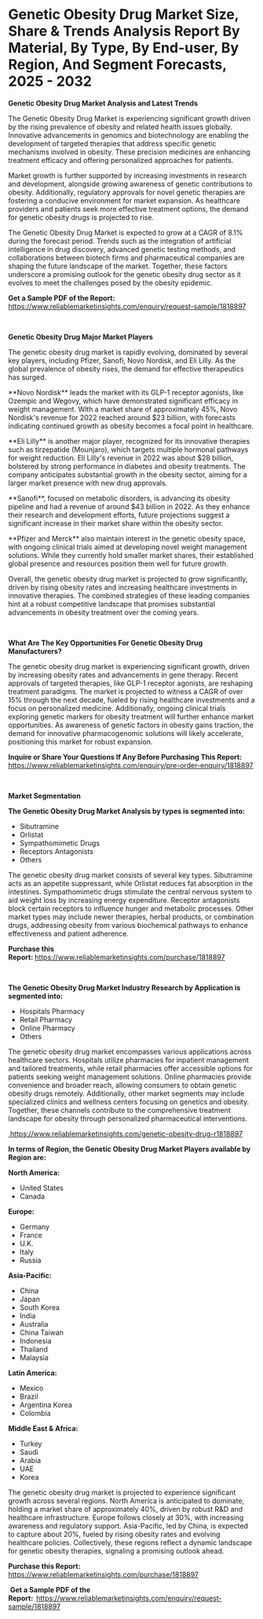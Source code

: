 <p><h1>Genetic Obesity Drug Market Size, Share & Trends Analysis Report By Material, By Type, By End-user, By Region, And Segment Forecasts, 2025 - 2032</h1></p><p><strong>Genetic Obesity Drug Market Analysis and Latest Trends</strong></p>
<p><p>The Genetic Obesity Drug Market is experiencing significant growth driven by the rising prevalence of obesity and related health issues globally. Innovative advancements in genomics and biotechnology are enabling the development of targeted therapies that address specific genetic mechanisms involved in obesity. These precision medicines are enhancing treatment efficacy and offering personalized approaches for patients.</p><p>Market growth is further supported by increasing investments in research and development, alongside growing awareness of genetic contributions to obesity. Additionally, regulatory approvals for novel genetic therapies are fostering a conducive environment for market expansion. As healthcare providers and patients seek more effective treatment options, the demand for genetic obesity drugs is projected to rise.</p><p>The Genetic Obesity Drug Market is expected to grow at a CAGR of 8.1% during the forecast period. Trends such as the integration of artificial intelligence in drug discovery, advanced genetic testing methods, and collaborations between biotech firms and pharmaceutical companies are shaping the future landscape of the market. Together, these factors underscore a promising outlook for the genetic obesity drug sector as it evolves to meet the challenges posed by the obesity epidemic.</p></p>
<p><strong>Get a Sample PDF of the Report:&nbsp;</strong> <a href="https://www.reliablemarketinsights.com/enquiry/request-sample/1818897?utm_campaign=3123&utm_medium=2&utm_source=Github&utm_content=ia&utm_term=19042025&utm_id=genetic-obesity-drug">https://www.reliablemarketinsights.com/enquiry/request-sample/1818897</a></p>
<p>&nbsp;</p>
<p><strong>Genetic Obesity Drug Major Market Players</strong></p>
<p><p>The genetic obesity drug market is rapidly evolving, dominated by several key players, including Pfizer, Sanofi, Novo Nordisk, and Eli Lilly. As the global prevalence of obesity rises, the demand for effective therapeutics has surged.</p><p>**Novo Nordisk** leads the market with its GLP-1 receptor agonists, like Ozempic and Wegovy, which have demonstrated significant efficacy in weight management. With a market share of approximately 45%, Novo Nordisk's revenue for 2022 reached around $23 billion, with forecasts indicating continued growth as obesity becomes a focal point in healthcare.</p><p>**Eli Lilly** is another major player, recognized for its innovative therapies such as tirzepatide (Mounjaro), which targets multiple hormonal pathways for weight reduction. Eli Lilly's revenue in 2022 was about $28 billion, bolstered by strong performance in diabetes and obesity treatments. The company anticipates substantial growth in the obesity sector, aiming for a larger market presence with new drug approvals.</p><p>**Sanofi**, focused on metabolic disorders, is advancing its obesity pipeline and had a revenue of around $43 billion in 2022. As they enhance their research and development efforts, future projections suggest a significant increase in their market share within the obesity sector.</p><p>**Pfizer and Merck** also maintain interest in the genetic obesity space, with ongoing clinical trials aimed at developing novel weight management solutions. While they currently hold smaller market shares, their established global presence and resources position them well for future growth.</p><p>Overall, the genetic obesity drug market is projected to grow significantly, driven by rising obesity rates and increasing healthcare investments in innovative therapies. The combined strategies of these leading companies hint at a robust competitive landscape that promises substantial advancements in obesity treatment over the coming years.</p></p>
<p>&nbsp;</p>
<p><strong>What Are The Key Opportunities For Genetic Obesity Drug Manufacturers?</strong></p>
<p><p>The genetic obesity drug market is experiencing significant growth, driven by increasing obesity rates and advancements in gene therapy. Recent approvals of targeted therapies, like GLP-1 receptor agonists, are reshaping treatment paradigms. The market is projected to witness a CAGR of over 15% through the next decade, fueled by rising healthcare investments and a focus on personalized medicine. Additionally, ongoing clinical trials exploring genetic markers for obesity treatment will further enhance market opportunities. As awareness of genetic factors in obesity gains traction, the demand for innovative pharmacogenomic solutions will likely accelerate, positioning this market for robust expansion.</p></p>
<p><strong>Inquire or Share Your Questions If Any Before Purchasing This Report:</strong> <a href="https://www.reliablemarketinsights.com/enquiry/pre-order-enquiry/1818897?utm_campaign=3123&utm_medium=2&utm_source=Github&utm_content=ia&utm_term=19042025&utm_id=genetic-obesity-drug">https://www.reliablemarketinsights.com/enquiry/pre-order-enquiry/1818897</a></p>
<p>&nbsp;</p>
<p><strong>Market Segmentation</strong></p>
<p><strong>The Genetic Obesity Drug Market Analysis by types is segmented into:</strong></p>
<p><ul><li>Sibutramine</li><li>Orlistat</li><li>Sympathomimetic Drugs</li><li>Receptors Antagonists</li><li>Others</li></ul></p>
<p><p>The genetic obesity drug market consists of several key types. Sibutramine acts as an appetite suppressant, while Orlistat reduces fat absorption in the intestines. Sympathomimetic drugs stimulate the central nervous system to aid weight loss by increasing energy expenditure. Receptor antagonists block certain receptors to influence hunger and metabolic processes. Other market types may include newer therapies, herbal products, or combination drugs, addressing obesity from various biochemical pathways to enhance effectiveness and patient adherence.</p></p>
<p><strong>Purchase this Report:&nbsp;</strong><a href="https://www.reliablemarketinsights.com/purchase/1818897?utm_campaign=3123&utm_medium=2&utm_source=Github&utm_content=ia&utm_term=19042025&utm_id=genetic-obesity-drug">https://www.reliablemarketinsights.com/purchase/1818897</a></p>
<p>&nbsp;</p>
<p><strong>The Genetic Obesity Drug Market Industry Research by Application is segmented into:</strong></p>
<p><ul><li>Hospitals Pharmacy</li><li>Retail Pharmacy</li><li>Online Pharmacy</li><li>Others</li></ul></p>
<p><p>The genetic obesity drug market encompasses various applications across healthcare sectors. Hospitals utilize pharmacies for inpatient management and tailored treatments, while retail pharmacies offer accessible options for patients seeking weight management solutions. Online pharmacies provide convenience and broader reach, allowing consumers to obtain genetic obesity drugs remotely. Additionally, other market segments may include specialized clinics and wellness centers focusing on genetics and obesity. Together, these channels contribute to the comprehensive treatment landscape for obesity through personalized pharmaceutical interventions.</p></p>
<p><a href="https://www.reliablemarketinsights.com/genetic-obesity-drug-r1818897?utm_campaign=3123&utm_medium=2&utm_source=Github&utm_content=ia&utm_term=19042025&utm_id=genetic-obesity-drug">&nbsp;https://www.reliablemarketinsights.com/genetic-obesity-drug-r1818897</a></p>
<p><strong>In terms of Region, the Genetic Obesity Drug Market Players available by Region are:</strong></p>
<p>
    <p> <strong> North America: </strong>
        <ul>
            <li>United States</li>
            <li>Canada</li>
        </ul>
        </p> 
    <p> <strong> Europe: </strong>
        <ul>
            <li>Germany</li>
            <li>France</li>
            <li>U.K.</li>
            <li>Italy</li>
            <li>Russia</li>
        </ul>
        </p> 
    <p> <strong> Asia-Pacific: </strong>
        <ul>
            <li>China</li>
            <li>Japan</li>
            <li>South Korea</li>
            <li>India</li>
            <li>Australia</li>
            <li>China Taiwan</li>
            <li>Indonesia</li>
            <li>Thailand</li>
            <li>Malaysia</li>
        </ul>
        </p> 
    <p> <strong> Latin America: </strong>
        <ul>
            <li>Mexico</li>
            <li>Brazil</li>
            <li>Argentina Korea</li>
            <li>Colombia</li>
        </ul>
        </p> 
    <p> <strong> Middle East & Africa: </strong>
        <ul>
            <li>Turkey</li>
            <li>Saudi</li>
            <li>Arabia</li>
            <li>UAE</li>
            <li>Korea</li>
        </ul>
    </p>
    </p>
<p><p>The genetic obesity drug market is projected to experience significant growth across several regions. North America is anticipated to dominate, holding a market share of approximately 40%, driven by robust R&D and healthcare infrastructure. Europe follows closely at 30%, with increasing awareness and regulatory support. Asia-Pacific, led by China, is expected to capture about 20%, fueled by rising obesity rates and evolving healthcare policies. Collectively, these regions reflect a dynamic landscape for genetic obesity therapies, signaling a promising outlook ahead.</p></p>
<p><strong>Purchase this Report: </strong><a href="https://www.reliablemarketinsights.com/purchase/1818897?utm_campaign=3123&utm_medium=2&utm_source=Github&utm_content=ia&utm_term=19042025&utm_id=genetic-obesity-drug">https://www.reliablemarketinsights.com/purchase/1818897</a></p>
<p>&nbsp;<strong>Get a Sample PDF of the Report:&nbsp;&nbsp;</strong><a href="https://www.reliablemarketinsights.com/enquiry/request-sample/1818897?utm_campaign=3123&utm_medium=2&utm_source=Github&utm_content=ia&utm_term=19042025&utm_id=genetic-obesity-drug">https://www.reliablemarketinsights.com/enquiry/request-sample/1818897</a></p>
<p><strong></strong></p>
<p><p></p><p></p><p></p></p>